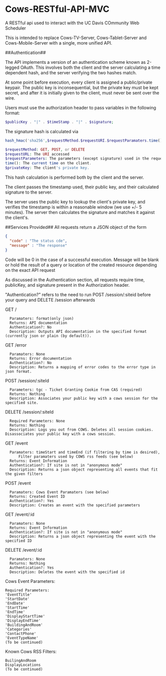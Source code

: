 Cows-RESTful-API-MVC
================

A RESTful api used to interact with the UC Davis COmmunity Web Scheduler

This is intended to replace Cows-TV-Server, Cows-Tablet-Server and Cows-Mobile-Server with a single, more unified API.

##Authentication##

The API implements a version of an authentication scheme known as 2-legged OAuth. This involves both the client and the
server calculating a time dependent hash, and the server verifying the two hashes match.

At some point before execution, every client is assigned a public/private keypair. The public key is inconsequential,
but the private key must be kept secret, and after it is initially given to the client, must never be sent over the wire.

Users must use the authorization header to pass variables in the following format:

```php
$publicKey . "|" . $timeStamp . "|" . $signature;
```

The signature hash is calculated via

```php
hash_hmac('sha256',$requestMethod.$requestURI.$requestParamaters.time(),$privateKey)

$requestMethod: GET, POST, or DELETE
$requestURL: The URI accessed
$requestParameters: The parameters (except signature) used in the request.
time(): The current time on the client.
$privateKey: The client's private key.
```

This hash calculation is performed both by the client and the server.

The client passes the timestamp used, their public key, and their calculated signature to the server.

The server uses the public key to lookup the client's private key, and verifies the timestamp is within a reasonable 
window (we use +/- 5 minutes). The server then calculates the signature and matches it against the client's.

##Services Provided##
 All requests return a JSON object of the form
  ```json
  {
    "code" : "The status cde",
    "message" : "The response"
  }
  ```
  Code will be 0 in the case of a successful execution. Message will be blank or hold the result of a query or 
  location of the created resource depending on the exact API request
  
  As discussed in the Authentication section, all requests require time, publicKey, and signature present in 
  the Authorization header.
  
  "Authentication?" refers to the need to run POST /session/:siteid before your query and DELETE /session afterwards

  GET /
  
      Paramaters: format(only json)
      Returns: API documentation
      Authentication?: No
      Description: Outputs API documentation in the specified format (currently json or plain (by default)).
  
  GET /error
  
      Paramaters: None
      Returns: Error documentation
      Authentication?: No
      Description: Returns a mapping of error codes to the error type in json format.
  
  POST /session/:siteId
  
      Parameters: tgc - Ticket Granting Cookie from CAS (required)
      Returns: Nothing
      Description: Associates your public key with a cows session for the specified site.
  DELETE /session/:siteId
  
      Required Parameters: None
      Returns: Nothing
      Description: Logs you out from COWS. Deletes all session cookies. Disassociates your public key with a cows session.
        
  GET /event
  
      Paramaters: timeStart and timeEnd (if filtering by time is desired), 
          Filter paramaters used by COWS rss feeds (see below)
      Returns: Event Information
      Authentication?: If site is not in "anonymous mode"
      Description: Returns a json object representing all events that fit the given filters
  POST /event
  
      Paramaters: Cows Event Paramaters (see below)
      Returns: Created Event ID
      Authentication?: Yes
      Description: Creates an event with the specified parameters
      
  GET /event/:id
  
      Paramaters: None
      Returns: Event Information
      Authentication?: If site is not in "anonymous mode"
      Description: Returns a json object representing the event with the specified ID
  DELETE /event/:id
  
      Paramaters: None  
      Returns: Nothing
      Authentication?: Yes
      Description: Deletes the event with the specified id

Cows Event Parameters:

    Required Parameters:
    'EventTitle'
    'StartDate'
    'EndDate'
    'StartTime'
    'EndTime'
    'DisplayStartTime'
    'DisplayEndTime' 
    'BuildingAndRoom'
    'Categories'
    'ContactPhone'
    'EventTypeName'
    (To be continued)

Known Cows RSS Filters:
    
    BuilingAndRoom
    DisplayLocations
    (To be continued)
  
